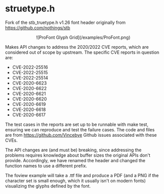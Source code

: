 # struetype.h

Fork of the stb_truetype.h v1.26 font header originally from
https://github.com/nothings/stb

<div align="center">
  ![ProFont Glyph Grid](/examples/ProFont.png)
</div>

Makes API changes to address the 2020/2022 CVE reports, which are considered
out of scope by upstream. The specific CVE reports in question are:

* CVE-2022-25516
* CVE-2022-25515
* CVE-2022-25514
* CVE-2020-6623
* CVE-2020-6622
* CVE-2020-6621
* CVE-2020-6620
* CVE-2020-6619
* CVE-2020-6618
* CVE-2020-6617

The test cases in the reports are set up to be runnable with make test,
ensuring we can reproduce and test the failure cases.  The code and files are
from https://github.com/Vincebye Github issues associated with these CVEs.

The API changes are (and must be) breaking, since addressing the problems
requires knowledge about buffer sizes the original APIs don't provide.
Accordingly, we have renamed the header and changed the function names to
use a different prefix.

The foview example will take a .ttf file and produce a PDF (and a PNG if
the character set is small enough, which it usually isn't on modern fonts)
visualizing the glyphs defined by the font.
